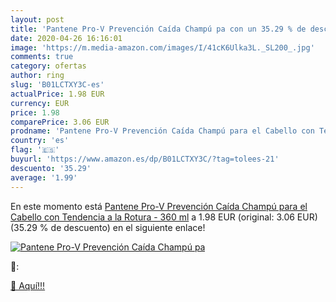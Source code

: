 ```yaml
---
layout: post
title: 'Pantene Pro-V Prevención Caída Champú pa con un 35.29 % de descuento'
date: 2020-04-26 16:16:01
image: 'https://m.media-amazon.com/images/I/41cK6Ulka3L._SL200_.jpg'
comments: true
category: ofertas
author: ring
slug: 'B01LCTXY3C-es'
actualPrice: 1.98 EUR
currency: EUR
price: 1.98
comparePrice: 3.06 EUR
prodname: 'Pantene Pro-V Prevención Caída Champú para el Cabello con Tendencia a la Rotura - 360 ml'
country: 'es'
flag: '🇪🇸'
buyurl: 'https://www.amazon.es/dp/B01LCTXY3C/?tag=tolees-21'
descuento: '35.29'
average: '1.99'
---
```


En este momento está [Pantene Pro-V Prevención Caída Champú para el Cabello con Tendencia a la Rotura - 360 ml](https://www.amazon.es/dp/B01LCTXY3C/?tag=tolees-21) a 1.98 EUR (original: 3.06 EUR) (35.29 %  de descuento) en el siguiente enlace!

[![Pantene Pro-V Prevención Caída Champú pa](https://m.media-amazon.com/images/I/41cK6Ulka3L._SL200_.jpg)](https://www.amazon.es/dp/B01LCTXY3C/?tag=tolees-21)

🔎:


[🛒 Aquí!!!](https://www.amazon.es/dp/B01LCTXY3C/?tag=tolees-21)
